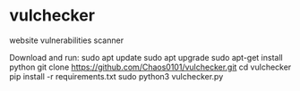 # vulchecker
website vulnerabilities scanner

Download and run:
sudo apt update
sudo apt upgrade
sudo apt-get install python
git clone https://github.com/Chaos0101/vulchecker.git
cd vulchecker
pip install -r requirements.txt
sudo python3 vulchecker.py
